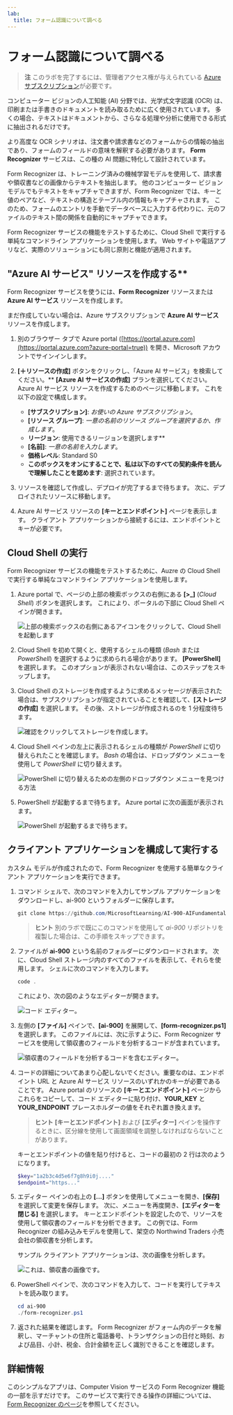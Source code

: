 ```yaml
---
lab:
  title: フォーム認識について調べる
---
```


# フォーム認識について調べる

> **注** このラボを完了するには、管理者アクセス権が与えられている [Azure サブスクリプション](https://azure.microsoft.com/free?azure-portal=true)が必要です。

コンピューター ビジョンの人工知能 (AI) 分野では、光学式文字認識 (OCR) は、印刷または手書きのドキュメントを読み取るために広く使用されています。 多くの場合、テキストはドキュメントから、さらなる処理や分析に使用できる形式に抽出されるだけです。

より高度な OCR シナリオは、注文書や請求書などのフォームからの情報の抽出であり、フォームのフィールドの意味を解釈する必要があります。 **Form Recognizer** サービスは、この種の AI 問題に特化して設計されています。

Form Recognizer は、トレーニング済みの機械学習モデルを使用して、請求書や領収書などの画像からテキストを抽出します。 他のコンピューター ビジョン モデルでもテキストをキャプチャできますが、Form Recognizer では、キーと値のペアなど、テキストの構造とテーブル内の情報もキャプチャされます。 このため、フォームのエントリを手動でデータベースに入力する代わりに、元のファイルのテキスト間の関係を自動的にキャプチャできます。 

Form Recognizer サービスの機能をテストするために、Cloud Shell で実行する単純なコマンドライン アプリケーションを使用します。 Web サイトや電話アプリなど、実際のソリューションにも同じ原則と機能が適用されます。

## "Azure AI サービス" リソースを作成する**

Form Recognizer サービスを使うには、**Form Recognizer** リソースまたは **Azure AI サービス** リソースを作成します。

まだ作成していない場合は、Azure サブスクリプションで **Azure AI サービス** リソースを作成します。

1. 別のブラウザー タブで Azure portal ([https://portal.azure.com](https://portal.azure.com?azure-portal=true)) を開き、Microsoft アカウントでサインインします。

1. **[&#65291;リソースの作成]** ボタンをクリックし、「Azure AI サービス」を検索してください。** **[Azure AI** **サービスの作成]** プランを選択してください。 Azure AI サービス リソースを作成するためのページに移動します。 これを以下の設定で構成します。
    - **[サブスクリプション]**: *お使いの Azure サブスクリプション*。
    - **[リソース グループ]**: *一意の名前のリソース グループを選択するか、作成します*。
    - **リージョン**: 使用できるリージョンを選択します**
    - **[名前]**: *一意の名前を入力します*。
    - **価格レベル**: Standard S0
    - **このボックスをオンにすることで、私は以下のすべての契約条件を読んで理解したことを認めます**: 選択されています。

1. リソースを確認して作成し、デプロイが完了するまで待ちます。 次に、デプロイされたリソースに移動します。

1. Azure AI サービス リソースの **[キーとエンドポイント]** ページを表示します。 クライアント アプリケーションから接続するには、エンドポイントとキーが必要です。

## Cloud Shell の実行

Form Recognizer サービスの機能をテストするために、Auzre の Cloud Shell で実行する単純なコマンドライン アプリケーションを使用します。 

1. Azure portal で、ページの上部の検索ボックスの右側にある **[>_]** (*Cloud Shell*) ボタンを選択します。 これにより、ポータルの下部に Cloud Shell ペインが開きます。 

    ![上部の検索ボックスの右側にあるアイコンをクリックして、Cloud Shell を起動します](media/analyze-receipts/powershell-portal-guide-1.png)

1. Cloud Shell を初めて開くと、使用するシェルの種類 (*Bash* または *PowerShell*) を選択するように求められる場合があります。 **[PowerShell]** を選択します。 このオプションが表示されない場合は、このステップをスキップします。  

1. Cloud Shell のストレージを作成するように求めるメッセージが表示された場合は、サブスクリプションが指定されていることを確認して、**[ストレージの作成]** を選択します。 その後、ストレージが作成されるのを 1 分程度待ちます。

    ![確認をクリックしてストレージを作成します。](media/analyze-receipts/powershell-portal-guide-2.png)

1. Cloud Shell ペインの左上に表示されるシェルの種類が *PowerShell* に切り替えられたことを確認します。 *Bash* の場合は、ドロップダウン メニューを使用して *PowerShell* に切り替えます。

    ![PowerShell に切り替えるための左側のドロップダウン メニューを見つける方法](media/analyze-receipts/powershell-portal-guide-3.png) 

1. PowerShell が起動するまで待ちます。 Azure portal に次の画面が表示されます。  

    ![PowerShell が起動するまで待ちます。](media/analyze-receipts/powershell-prompt.png) 

## クライアント アプリケーションを構成して実行する

カスタム モデルが作成されたので、Form Recognizer を使用する簡単なクライアント アプリケーションを実行できます。

1. コマンド シェルで、次のコマンドを入力してサンプル アプリケーションをダウンロードし、ai-900 というフォルダーに保存します。

    ```PowerShell
    git clone https://github.com/MicrosoftLearning/AI-900-AIFundamentals ai-900
    ```

    >**ヒント** 別のラボで既にこのコマンドを使用して *ai-900* リポジトリを複製した場合は、この手順をスキップできます。

1. ファイルが **ai-900** という名前のフォルダーにダウンロードされます。 次に、Cloud Shell ストレージ内のすべてのファイルを表示して、それらを使用します。 シェルに次のコマンドを入力します。

    ```PowerShell
    code .
    ```

    これにより、次の図のようなエディターが開きます。 

    ![コード エディター。](media/analyze-receipts/powershell-portal-guide-4.png)

1. 左側の **[ファイル]** ペインで、**[ai-900]** を展開して、**[form-recognizer.ps1]** を選択します。 このファイルには、次に示すように、Form Recognizer サービスを使用して領収書のフィールドを分析するコードが含まれています。

    ![領収書のフィールドを分析するコードを含むエディター。](media/analyze-receipts/recognize-receipt-code.png)

1. コードの詳細についてあまり心配しないでください。重要なのは、エンドポイント URL と Azure AI サービス リソースのいずれかのキーが必要であることです。 Azure portal のリソースの **[キーとエンドポイント]** ページからこれらをコピーして、コード エディターに貼り付け、**YOUR_KEY** と **YOUR_ENDPOINT** プレースホルダーの値をそれぞれ置き換えます。

    > **ヒント** **[キーとエンドポイント]** および **[エディター]** ペインを操作するときに、区分線を使用して画面領域を調整しなければならないことがあります。

    キーとエンドポイントの値を貼り付けると、コードの最初の 2 行は次のようになります。

    ```PowerShell
    $key="1a2b3c4d5e6f7g8h9i0j...."    
    $endpoint="https..."
    ```

1. エディター ペインの右上の **[...]** ボタンを使用してメニューを開き、**[保存]** を選択して変更を保存します。 次に、メニューを再度開き、**[エディターを閉じる]** を選択します。 キーとエンドポイントを設定したので、リソースを使用して領収書のフィールドを分析できます。 この例では、Form Recognizer の組み込みモデルを使用して、架空の Northwind Traders 小売会社の領収書を分析します。

    サンプル クライアント アプリケーションは、次の画像を分析します。

    ![これは、領収書の画像です。](media/analyze-receipts/receipt.jpg)

1. PowerShell ペインで、次のコマンドを入力して、コードを実行してテキストを読み取ります。

    ```PowerShell
    cd ai-900
    ./form-recognizer.ps1
    ```

1. 返された結果を確認します。 Form Recognizer がフォーム内のデータを解釈し、マーチャントの住所と電話番号、トランザクションの日付と時刻、および品目、小計、税金、合計金額を正しく識別できることを確認します。

## 詳細情報

このシンプルなアプリは、Computer Vision サービスの Form Recognizer 機能の一部を示すだけです。 このサービスで実行できる操作の詳細については、[Form Recognizer のページ](https://docs.microsoft.com/azure/applied-ai-services/form-recognizer/overview)を参照してください。

